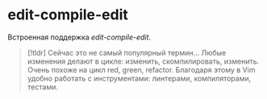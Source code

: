 # edit-compile-edit

Встроенная поддержка *edit-compile-edit*.

> [!tldr] Сейчас это не самый популярный термин...
> Любые изменения делают в цикле: изменить, скомпилировать, изменить. Очень
> похоже на цикл red, green, refactor. Благодаря этому в Vim удобно работать с
> инструментами: линтерами, компиляторами, тестами.
